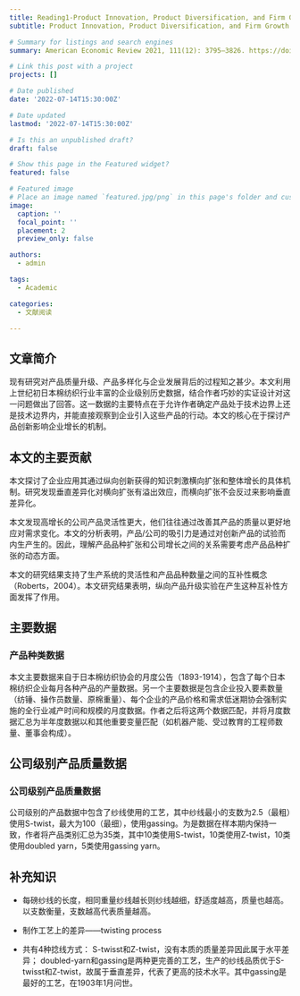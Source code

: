 ```yaml
---
title: Reading1-Product Innovation, Product Diversification, and Firm Growth: Evidence from Japan’s Early ndustrialization
subtitle: Product Innovation, Product Diversification, and Firm Growth.

# Summary for listings and search engines
summary: American Economic Review 2021, 111(12): 3795–3826. https://doi.org/10.1257/aer.20201656

# Link this post with a project
projects: []

# Date published
date: '2022-07-14T15:30:00Z'

# Date updated
lastmod: '2022-07-14T15:30:00Z'

# Is this an unpublished draft?
draft: false

# Show this page in the Featured widget?
featured: false

# Featured image
# Place an image named `featured.jpg/png` in this page's folder and customize its options here.
image:
  caption: ''
  focal_point: ''
  placement: 2
  preview_only: false

authors:
  - admin

tags:
  - Academic

categories:
  - 文献阅读

---
```


## 文章简介

现有研究对产品质量升级、产品多样化与企业发展背后的过程知之甚少。本文利用上世纪初日本棉纺织行业丰富的企业级别历史数据，结合作者巧妙的实证设计对这一问题做出了回答。这一数据的主要特点在于允许作者确定产品处于技术边界上还是技术边界内，并能直接观察到企业引入这些产品的行动。本文的核心在于探讨产品创新影响企业增长的机制。

## 本文的主要贡献

本文探讨了企业应用其通过纵向创新获得的知识刺激横向扩张和整体增长的具体机制。研究发现垂直差异化对横向扩张有溢出效应，而横向扩张不会反过来影响垂直差异化。 

本文发现高增长的公司产品灵活性更大，他们往往通过改善其产品的质量以更好地应对需求变化。本文的分析表明，产品/公司的吸引力是通过对创新产品的试验而内生产生的。因此，理解产品品种扩张和公司增长之间的关系需要考虑产品品种扩张的动态方面。

本文的研究结果支持了生产系统的灵活性和产品品种数量之间的互补性概念（Roberts，2004）。本文研究结果表明，纵向产品升级实验在产生这种互补性方面发挥了作用。

## 主要数据

### 产品种类数据

本文主要数据来自于日本棉纺织协会的月度公告（1893-1914），包含了每个日本棉纺织企业每月各种产品的产量数据。另一个主要数据是包含企业投入要素数量（纺锤、操作员数量、原棉重量）、每个企业的产品价格和需求低迷期协会强制实施的全行业减产时间和规模的月度数据。作者之后将这两个数据匹配，并将月度数据汇总为半年度数据以和其他重要变量匹配（如机器产能、受过教育的工程师数量、董事会构成）。

## 公司级别产品质量数据

### 公司级别产品质量数据

公司级别的产品数据中包含了纱线使用的工艺，其中纱线最小的支数为2.5（最粗）使用S-twist，最大为100（最细），使用gassing。为是数据在样本期内保持一致，作者将产品类别汇总为35类，其中10类使用S-twist，10类使用Z-twist，10类使用doubled yarn，5类使用gassing yarn。

## 补充知识

- 每磅纱线的长度，相同重量纱线越长则纱线越细，舒适度越高，质量也越高。以支数衡量，支数越高代表质量越高。

- 制作工艺上的差异——twisting process

- 共有4种捻线方式：
  S-twisst和Z-twist，没有本质的质量差异因此属于水平差异；
  doubled-yarn和gassing是两种更完善的工艺，生产的纱线品质优于S-twisst和Z-twist，故属于垂直差异，代表了更高的技术水平。其中gassing是最好的工艺，在1903年1月问世。
